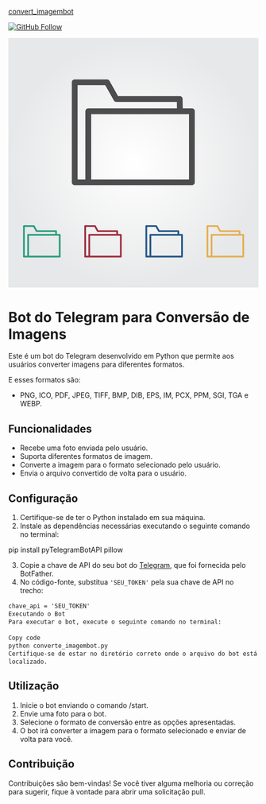 [convert_imagembot](https://web.telegram.org/k/#@Image_convertBot)

[![GitHub Follow](https://img.shields.io/github/followers/sergiobrboza)](https://github.com/sergiobrboza)

![ImagemBot](https://github.com/sergiobrboza/converte_imagembot/blob/main/imagem.png.png)

# Bot do Telegram para Conversão de Imagens

Este é um bot do Telegram desenvolvido em Python que permite aos usuários converter imagens para diferentes formatos.

E esses formatos são:
- PNG, ICO, PDF, JPEG, TIFF, BMP, DIB, EPS, IM, PCX, PPM, SGI, TGA e WEBP.

## Funcionalidades

- Recebe uma foto enviada pelo usuário.
- Suporta diferentes formatos de imagem.
- Converte a imagem para o formato selecionado pelo usuário.
- Envia o arquivo convertido de volta para o usuário.

## Configuração

1. Certifique-se de ter o Python instalado em sua máquina.
2. Instale as dependências necessárias executando o seguinte comando no terminal:

pip install pyTelegramBotAPI pillow

3. Copie a chave de API do seu bot do [Telegram](https://web.telegram.org/k/), que foi fornecida pelo BotFather.
4. No código-fonte, substitua `'SEU_TOKEN'` pela sua chave de API no trecho:

```
chave_api = 'SEU_TOKEN'
Executando o Bot
Para executar o bot, execute o seguinte comando no terminal:

Copy code
python converte_imagembot.py
Certifique-se de estar no diretório correto onde o arquivo do bot está localizado.
```
## Utilização
1. Inicie o bot enviando o comando /start.
2. Envie uma foto para o bot.
3. Selecione o formato de conversão entre as opções apresentadas.
4. O bot irá converter a imagem para o formato selecionado e enviar de volta para você.
## Contribuição
Contribuições são bem-vindas! Se você tiver alguma melhoria ou correção para sugerir, fique à vontade para abrir uma solicitação pull.
